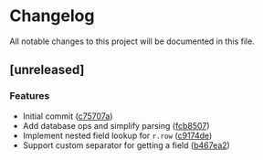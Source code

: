 # Changelog

All notable changes to this project will be documented in this file.

## [unreleased]

### Features

- Initial commit ([c75707a](https://github.com/gabor-boros/rulodb/commit/c75707a5a69729ad8714d88b7df2862041fd0208))
- Add database ops and simplify parsing ([fcb8507](https://github.com/gabor-boros/rulodb/commit/fcb8507ca35afc5955a7e567e3866e4fc38a7e66))
- Implement nested field lookup for `r.row` ([c9174de](https://github.com/gabor-boros/rulodb/commit/c9174def8e38401347b8ded1332ebb3d165a8162))
- Support custom separator for getting a field ([b467ea2](https://github.com/gabor-boros/rulodb/commit/b467ea290731668b1c70f53f0caddb1e571dd1a4))


